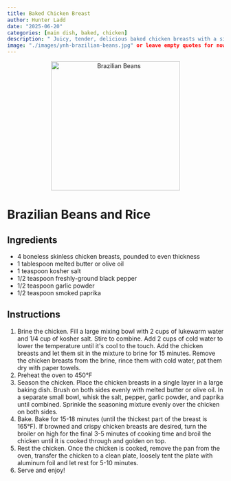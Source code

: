 ```yaml
---
title: Baked Chicken Breast
author: Hunter Ladd
date: "2025-06-20"
categories: [main dish, baked, chicken]
description: " Juicy, tender, delicious baked chicken breasts with a simple 5-step method"
image: "./images/ynh-brazilian-beans.jpg" or leave empty quotes for now like ""
---
```


<p align="center">
  <img src="./images/ynh-brazilian-beans.jpg" alt="Brazilian Beans" width="300"/>
</p>

# Brazilian Beans and Rice

## Ingredients
- 4 boneless skinless chicken breasts, pounded to even thickness
- 1 tablespoon melted butter or olive oil
- 1 teaspoon kosher salt
- 1/2 teaspoon freshly-ground black pepper
- 1/2 teaspoon garlic powder
- 1/2 teaspoon smoked paprika

## Instructions
1. Brine the chicken. Fill a large mixing bowl with 2 cups of lukewarm water and 1/4 cup of kosher salt. Stire to combine. Add 2 cups of cold water to lower the temperature until it's cool to the touch. Add the chicken breasts and let them sit in the mixture to brine for 15 minutes. Remove the chicken breasts from the brine, rince them with cold water, pat them dry with paper towels.
2. Preheat the oven to 450°F
3. Season the chicken. Place the chicken breasts in a single layer in a large baking dish. Brush on both sides evenly with melted butter or olive oil. In a separate small bowl, whisk the salt, pepper, garlic powder, and paprika until combined. Sprinkle the seasoning mixture evenly over the chicken on both sides.
4. Bake. Bake for 15-18 minutes (until the thickest part of the breast is 165°F). If browned and crispy chicken breasts are desired, turn the broiler on high for the final 3-5 minutes of cooking time and broil the chicken until it is cooked through and golden on top.
5. Rest the chicken. Once the chicken is cooked, remove the pan from the oven, transfer the chicken to a clean plate, loosely tent the plate with aluminum foil and let rest for 5-10 minutes.
6. Serve and enjoy! 
